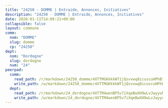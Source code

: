 ```yaml
---
title: "24250 - DOMME | Entraide, Annonces, Initiatives"
description: "24250 - DOMME | Entraide, Annonces, Initiatives"
date: 2020-01-11T14:09:21+09:00
collapsible: false
layout: commune
comm:
  nom: "DOMME"
  slug: domme
  cp: "24250"
dept:
  nom: "Dordogne"
  slug: dordogne
  num: "24"
peerpad:
  comm:
    read_path: /r/markdown/24250_domme/4XTTMGKkkkWT1jQsvvwq8icuscuHPhB7oeXHfXDSCyn3rDuRc
    write_path: /w/markdown/24250_domme/4XTTMGKkkkWT1jQsvvwq8icuscuHPhB7oeXHfXDSCyn3rDuRc-K3TgV5JhEs25vDwaLSMMdwvufQyi1jrrpFEq66KW6pAuR4e2V9YQdB8P7x9piGzXvBJhg85wLAhywSJa5unLpmNhDSCAqVQ2cUJHYKoLVeDLHfmFFbHGXJtLTxUNz2KtPmG26qdt
  dept:
    read_path: /r/markdown/24_dordogne/4XTTM4wenBP5v7iXqeBwXH9wLvJwyyuNKzLxRyGzSZXmCuzgg
    write_path: /w/markdown/24_dordogne/4XTTM4wenBP5v7iXqeBwXH9wLvJwyyuNKzLxRyGzSZXmCuzgg-K3TgUusQQUSAmJPXozCTSBeqjqksxkVWGVxtHwEFrs5RuocQr8weKG2oQg7MVeg2F9Hhv7ggtBiBU8D9pdXEPa9M67VU3BzgAG9BCtQw3VY3Xcxk2YSegk3iUXMkpicGxxJr7mWp
---
```


